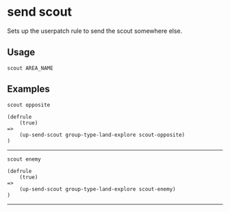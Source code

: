# send scout
Sets up the userpatch rule to send the scout somewhere else.
## Usage
```
scout AREA_NAME
```
## Examples
```
scout opposite
```
```
(defrule
    (true)
=>
    (up-send-scout group-type-land-explore scout-opposite)
)

```
---
```
scout enemy
```
```
(defrule
    (true)
=>
    (up-send-scout group-type-land-explore scout-enemy)
)

```
---
